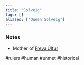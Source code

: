 ```yaml
---
title: "Solveig"
tags: []
aliases: ['Queen Solveig']
---
```


### Notes

- Mother of [Freya Úlfur](content/NPCs/Freya%20%C3%9Alfur.md)

#rulers #human #unmet #historical